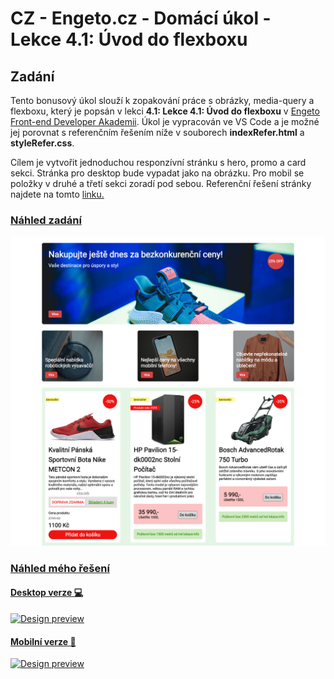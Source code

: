 # CZ - Engeto.cz - Domácí úkol - Lekce 4.1: Úvod do flexboxu

## Zadání

Tento bonusový úkol slouží k zopakování práce s obrázky, media-query a flexboxu, který je popsán v lekci <b>4.1: Lekce 4.1: Úvod do flexboxu</b> v <a href="https://engeto.cz/webova-akademie/">Engeto Front-end Developer Akademii</a>. Úkol je vypracován ve VS Code a je možné jej porovnat s referenčním řešením níže v souborech **indexRefer.html** a **styleRefer.css**.

Cílem je vytvořit jednoduchou responzívní stránku s hero, promo a card sekci. Stránka pro desktop bude vypadat jako na obrázku. Pro mobil se položky v druhé a třetí sekci zoradí pod sebou. Referenční řešení stránky najdete na tomto <a href="https://charming-torrone-ffb267.netlify.app/" title="lekce 4.1 - flexbox domácí úkol">linku.

### Náhled zadání
<img src="assets/design/e-shop-HO.png" alt="Design preview">


### Náhled mého řešení
#### Desktop verze 💻
<img src="my_solution_desktop.png" alt="Design preview">

#### Mobilní verze 📲

<img src="my_solution_mobile.png" alt="Design preview" width="300px">


